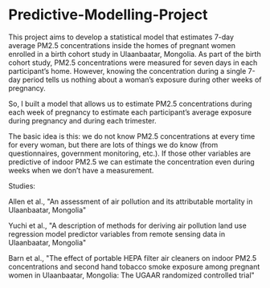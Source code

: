 # Predictive-Modelling-Project
This project aims to develop a statistical model that estimates 7-day average PM2.5 concentrations inside the homes of pregnant women enrolled in a birth cohort study in Ulaanbaatar, Mongolia.
As part of the birth cohort study, PM2.5 concentrations were measured for seven days in each participant’s home. However, knowing the concentration during a single 7-day period tells us nothing about a woman’s exposure during other weeks of pregnancy. 

So, I built a model that allows us to estimate PM2.5 concentrations during each week of pregnancy to estimate each participant’s average exposure during pregnancy and during each trimester.

The basic idea is this: we do not know PM2.5 concentrations at every time for every woman, but there are lots of things we do know (from questionnaires, government monitoring, etc.). If those other variables are predictive of indoor PM2.5 we can estimate the concentration even during weeks when we don’t have a measurement.


Studies:

Allen et al., "An assessment of air pollution and its attributable mortality in Ulaanbaatar, Mongolia"

Yuchi et al., "A description of methods for deriving air pollution land use regression model predictor variables from remote sensing data in Ulaanbaatar, Mongolia"

Barn et al., "The effect of portable HEPA filter air cleaners on indoor PM2.5 concentrations and second hand tobacco smoke exposure among pregnant women in Ulaanbaatar, Mongolia: The UGAAR randomized controlled trial"
